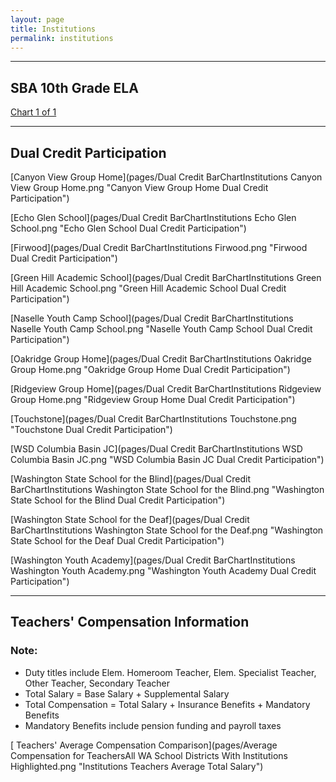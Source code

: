 ```yaml
---
layout: page
title: Institutions
permalink: institutions
---
```




___

## SBA 10th Grade ELA

[Chart 1 of 1](pages/SBAInstitutions10THELA.png "Chart 1 of 1 SBA 10th Grade ELA")


___

## Dual Credit Participation

[Canyon View Group Home](pages/Dual Credit BarChartInstitutions Canyon View Group Home.png "Canyon View Group Home Dual Credit Participation")

[Echo Glen School](pages/Dual Credit BarChartInstitutions Echo Glen School.png "Echo Glen School Dual Credit Participation")

[Firwood](pages/Dual Credit BarChartInstitutions Firwood.png "Firwood Dual Credit Participation")

[Green Hill Academic School](pages/Dual Credit BarChartInstitutions Green Hill Academic School.png "Green Hill Academic School Dual Credit Participation")

[Naselle Youth Camp School](pages/Dual Credit BarChartInstitutions Naselle Youth Camp School.png "Naselle Youth Camp School Dual Credit Participation")

[Oakridge Group Home](pages/Dual Credit BarChartInstitutions Oakridge Group Home.png "Oakridge Group Home Dual Credit Participation")

[Ridgeview Group Home](pages/Dual Credit BarChartInstitutions Ridgeview Group Home.png "Ridgeview Group Home Dual Credit Participation")

[Touchstone](pages/Dual Credit BarChartInstitutions Touchstone.png "Touchstone Dual Credit Participation")

[WSD Columbia Basin JC](pages/Dual Credit BarChartInstitutions WSD Columbia Basin JC.png "WSD Columbia Basin JC Dual Credit Participation")

[Washington State School for the Blind](pages/Dual Credit BarChartInstitutions Washington State School for the Blind.png "Washington State School for the Blind Dual Credit Participation")

[Washington State School for the Deaf](pages/Dual Credit BarChartInstitutions Washington State School for the Deaf.png "Washington State School for the Deaf Dual Credit Participation")

[Washington Youth Academy](pages/Dual Credit BarChartInstitutions Washington Youth Academy.png "Washington Youth Academy Dual Credit Participation")


___

## Teachers' Compensation Information
### Note:
- Duty titles include Elem. Homeroom Teacher, Elem. Specialist Teacher, Other Teacher, Secondary Teacher
- Total Salary = Base Salary + Supplemental Salary
- Total Compensation = Total Salary + Insurance Benefits + Mandatory Benefits
- Mandatory Benefits include pension funding and payroll taxes

[ Teachers' Average Compensation Comparison](pages/Average Compensation for TeachersAll WA School Districts With Institutions Highlighted.png "Institutions Teachers Average Total Salary")

